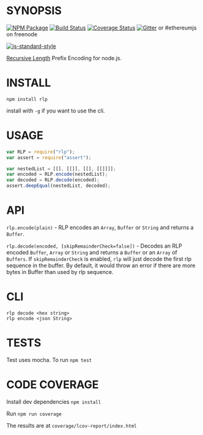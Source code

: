 # SYNOPSIS

[![NPM Package](https://img.shields.io/npm/v/rlp.svg?style=flat-square)](https://www.npmjs.org/package/rlp)
[![Build Status](https://img.shields.io/travis/ethereumjs/rlp.svg?branch=master&style=flat-square)](https://travis-ci.org/ethereumjs/rlp)
[![Coverage Status](https://img.shields.io/coveralls/ethereumjs/rlp.svg?style=flat-square)](https://coveralls.io/r/ethereumjs/rlp)
[![Gitter](https://img.shields.io/gitter/room/ethereum/ethereumjs-lib.svg?style=flat-square)](https://gitter.im/ethereum/ethereumjs-lib) or #ethereumjs on freenode

[![js-standard-style](https://cdn.rawgit.com/feross/standard/master/badge.svg)](https://github.com/feross/standard)

[Recursive Length](https://github.com/ethereum/wiki/wiki/RLP) Prefix Encoding for node.js.

# INSTALL

`npm install rlp`

install with `-g` if you want to use the cli.

# USAGE

```javascript
var RLP = require("rlp");
var assert = require("assert");

var nestedList = [[], [[]], [[], [[]]]];
var encoded = RLP.encode(nestedList);
var decoded = RLP.decode(encoded);
assert.deepEqual(nestedList, decoded);
```

# API

`rlp.encode(plain)` - RLP encodes an `Array`, `Buffer` or `String` and returns a `Buffer`.

`rlp.decode(encoded, [skipRemainderCheck=false])` - Decodes an RLP encoded `Buffer`, `Array` or `String` and returns a `Buffer` or an `Array` of `Buffers`. If `skipRemainderCheck` is enabled, `rlp` will just decode the first rlp sequence in the buffer. By default, it would throw an error if there are more bytes in Buffer than used by rlp sequence.

# CLI

`rlp decode <hex string>`  
`rlp encode <json String>`

# TESTS

Test uses mocha. To run `npm test`

# CODE COVERAGE

Install dev dependencies
`npm install`

Run
`npm run coverage`

The results are at
`coverage/lcov-report/index.html`
